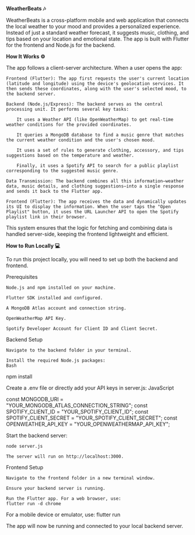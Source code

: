
**WeatherBeats 🎶**

WeatherBeats is a cross-platform mobile and web application that connects the local weather to your mood and provides a personalized experience. Instead of just a standard weather forecast, it suggests music, clothing, and tips based on your location and emotional state. The app is built with Flutter for the frontend and Node.js for the backend.

**How It Works ⚙️**

The app follows a client-server architecture. When a user opens the app:

    Frontend (Flutter): The app first requests the user's current location (latitude and longitude) using the device's geolocation services. It then sends these coordinates, along with the user's selected mood, to the backend server.

    Backend (Node.js/Express): The backend serves as the central processing unit. It performs several key tasks:

        It uses a Weather API (like OpenWeatherMap) to get real-time weather conditions for the provided coordinates.

        It queries a MongoDB database to find a music genre that matches the current weather condition and the user's chosen mood.

        It uses a set of rules to generate clothing, accessory, and tips suggestions based on the temperature and weather.

        Finally, it uses a Spotify API to search for a public playlist corresponding to the suggested music genre.

    Data Transmission: The backend combines all this information—weather data, music details, and clothing suggestions—into a single response and sends it back to the Flutter app.

    Frontend (Flutter): The app receives the data and dynamically updates its UI to display the information. When the user taps the "Open Playlist" button, it uses the URL Launcher API to open the Spotify playlist link in their browser.

This system ensures that the logic for fetching and combining data is handled server-side, keeping the frontend lightweight and efficient.


**How to Run Locally 💻**

To run this project locally, you will need to set up both the backend and frontend.

Prerequisites

    Node.js and npm installed on your machine.

    Flutter SDK installed and configured.

    A MongoDB Atlas account and connection string.

    OpenWeatherMap API Key.

    Spotify Developer Account for Client ID and Client Secret.

Backend Setup

    Navigate to the backend folder in your terminal.

    Install the required Node.js packages:
    Bash

npm install

Create a .env file or directly add your API keys in server.js:
JavaScript

const MONGODB_URI = "YOUR_MONGODB_ATLAS_CONNECTION_STRING";
const SPOTIFY_CLIENT_ID = "YOUR_SPOTIFY_CLIENT_ID";
const SPOTIFY_CLIENT_SECRET = "YOUR_SPOTIFY_CLIENT_SECRET";
const OPENWEATHER_API_KEY = "YOUR_OPENWEATHERMAP_API_KEY";

Start the backend server:


    node server.js

    The server will run on http://localhost:3000.

Frontend Setup

    Navigate to the frontend folder in a new terminal window.

    Ensure your backend server is running.

    Run the Flutter app. For a web browser, use:
    flutter run -d chrome

For a mobile device or emulator, use:
    flutter run

The app will now be running and connected to your local backend server.
